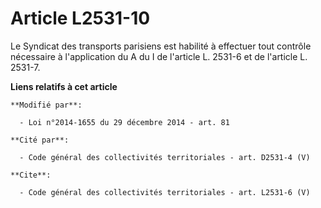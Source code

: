 # Article L2531-10

Le Syndicat des transports parisiens est habilité à effectuer tout contrôle nécessaire à l'application du A du I de l'article
L. 2531-6 et de l'article L. 2531-7.

**Liens relatifs à cet article**

	**Modifié par**:

	  - Loi n°2014-1655 du 29 décembre 2014 - art. 81

	**Cité par**:

	  - Code général des collectivités territoriales - art. D2531-4 (V)

	**Cite**:

	  - Code général des collectivités territoriales - art. L2531-6 (V)
